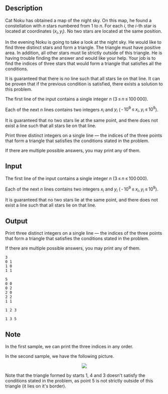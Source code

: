 ## Description

<div><p>Cat Noku has obtained a map of the night sky. On this map, he found a constellation with <span class="tex-span"><i>n</i></span> stars numbered from <span class="tex-span">1</span> to <span class="tex-span"><i>n</i></span>. For each <span class="tex-span"><i>i</i></span>, the <span class="tex-span"><i>i</i></span>-th star is located at coordinates <span class="tex-span">(<i>x</i><sub class="lower-index"><i>i</i></sub>, <i>y</i><sub class="lower-index"><i>i</i></sub>)</span>. No two stars are located at the same position.</p><p>In the evening Noku is going to take a look at the night sky. He would like to find three distinct stars and form a triangle. The triangle must have positive area. In addition, all other stars must lie strictly outside of this triangle. He is having trouble finding the answer and would like your help. Your job is to find the indices of three stars that would form a triangle that satisfies all the conditions. </p><p>It is guaranteed that there is no line such that all stars lie on that line. It can be proven that if the previous condition is satisfied, there exists a solution to this problem.</p></div><div class="input-specification"><p>The first line of the input contains a single integer <span class="tex-span"><i>n</i></span> (<span class="tex-span">3 ≤ <i>n</i> ≤ 100 000</span>).</p><p>Each of the next <span class="tex-span"><i>n</i></span> lines contains two integers <span class="tex-span"><i>x</i><sub class="lower-index"><i>i</i></sub></span> and <span class="tex-span"><i>y</i><sub class="lower-index"><i>i</i></sub></span> (<span class="tex-span"> - 10<sup class="upper-index">9</sup> ≤ <i>x</i><sub class="lower-index"><i>i</i></sub>, <i>y</i><sub class="lower-index"><i>i</i></sub> ≤ 10<sup class="upper-index">9</sup></span>).</p><p>It is guaranteed that no two stars lie at the same point, and there does not exist a line such that all stars lie on that line.</p></div><div class="output-specification"><p>Print three distinct integers on a single line&nbsp;— the indices of the three points that form a triangle that satisfies the conditions stated in the problem.</p><p>If there are multiple possible answers, you may print any of them.</p></div>

## Input

<p>The first line of the input contains a single integer <span class="tex-span"><i>n</i></span> (<span class="tex-span">3 ≤ <i>n</i> ≤ 100 000</span>).</p><p>Each of the next <span class="tex-span"><i>n</i></span> lines contains two integers <span class="tex-span"><i>x</i><sub class="lower-index"><i>i</i></sub></span> and <span class="tex-span"><i>y</i><sub class="lower-index"><i>i</i></sub></span> (<span class="tex-span"> - 10<sup class="upper-index">9</sup> ≤ <i>x</i><sub class="lower-index"><i>i</i></sub>, <i>y</i><sub class="lower-index"><i>i</i></sub> ≤ 10<sup class="upper-index">9</sup></span>).</p><p>It is guaranteed that no two stars lie at the same point, and there does not exist a line such that all stars lie on that line.</p>

## Output

<p>Print three distinct integers on a single line&nbsp;— the indices of the three points that form a triangle that satisfies the conditions stated in the problem.</p><p>If there are multiple possible answers, you may print any of them.</p>





```input1
3
0 1
1 0
1 1

```




```input2
5
0 0
0 2
2 0
2 2
1 1

```




```output1
1 2 3

```




```output2
1 3 5

```



## Note

<p>In the first sample, we can print the three indices in any order.</p><p>In the second sample, we have the following picture. </p><center> <img class="tex-graphics" src="file://vyylRLhP.png" style="max-width: 100.0%;max-height: 100.0%;"> </center><p>Note that the triangle formed by starts <span class="tex-span">1</span>, <span class="tex-span">4</span> and <span class="tex-span">3</span> doesn't satisfy the conditions stated in the problem, as point <span class="tex-span">5</span> is not strictly outside of this triangle (it lies on it's border).</p>
